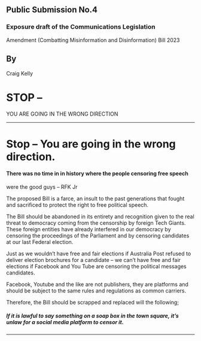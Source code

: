 ## Public Submission No.4


### Exposure draft of the Communications Legislation
 Amendment (Combatting Misinformation and
 Disinformation) Bill 2023

## By

 Craig Kelly

# STOP – 

 YOU ARE GOING IN THE WRONG DIRECTION


-----

# Stop – You are going in the wrong direction. 


#### There was no time in in history where the people censoring free speech
 were the good guys – RFK Jr


The proposed Bill is a farce, an insult to the past generations that fought and sacrificed to protect the right
to free political speech.

The Bill should be abandoned in its entirety and recognition given to the real threat to democracy coming
from the censorship by foreign Tech Giants. These foreign entities have already interfered in our democracy
by censoring the proceedings of the Parliament and by censoring candidates at our last Federal election.

Just as we wouldn’t have free and fair elections if Australia Post refused to deliver election brochures for a
candidate – we can’t have free and fair elections if Facebook and You Tube are censoring the political
messages candidates.

Facebook, Youtube and the like are not publishers, they are platforms and should be subject to the same
rules and regulations as common carriers.

Therefore, the Bill should be scrapped and replaced will the following;

##### If it is lawful to say something on a soap box in the town square, it’s unlaw for a social media platform to censor it. 


-----

